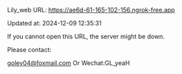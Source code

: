 Lily_web URL: https://ae6d-61-165-102-156.ngrok-free.app

Updated at: 2024-12-09 12:35:31

If you cannot open this URL, the server might be down.

Please contact: 

goley04@foxmail.com Or Wechat:GL_yeaH
